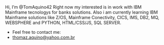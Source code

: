 Hi, I’m @TomAquino42
Right now my interested is in work with IBM Mainframe tecnologys for banks solutions.
Also i am currently learning IBM Mainframe solutions like Z/OS, Mainframe Conectivity, CICS, IMS, DB2, MQ, WEBSPHERE and PYTHON, HTML/CSS/JS, SQL SERVER.


- Feel free to contact me:
- thomaz.aquino@yahoo.com.br

